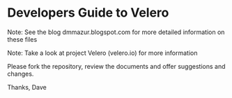 # Developers Guide to Velero

Note:  See the blog dmmazur.blogspot.com for more detailed information on these files

Note:  Take a look at project Velero (velero.io) for more information 

Please fork the repository, review the documents and offer suggestions and changes.

Thanks,
Dave



